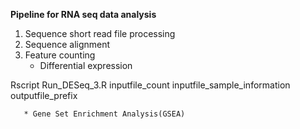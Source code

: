 **Pipeline for RNA seq data analysis**

1. Sequence short read file processing
2. Sequence alignment
3. Feature counting
   * Differential expression
  
Rscript Run_DESeq_3.R inputfile_count inputfile_sample_information outputfile_prefix
```
   * Gene Set Enrichment Analysis(GSEA)
